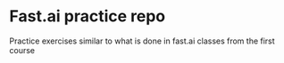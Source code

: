 # Fast.ai practice repo
Practice exercises similar to what is done in fast.ai classes from the first course

